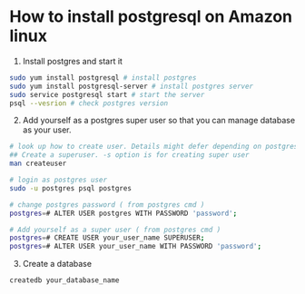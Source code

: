 # How to install postgresql on Amazon linux

1. Install postgres and start it
  ```sh
  sudo yum install postgresql # install postgres
  sudo yum install postgresql-server # install postgres server
  sudo service postgresql start # start the server
  psql --vesrion # check postgres version
  ```

2. Add yourself as a postgres super user so that you can manage database as your user.

  ```sh
  # look up how to create user. Details might defer depending on postgres version, so it is a good idea to check man page.
  ## Create a superuser. -s option is for creating super user
  man createuser

  # login as postgres user
  sudo -u postgres psql postgres

  # change postgres password ( from postgres cmd )
  postgres=# ALTER USER postgres WITH PASSWORD 'password';

  # Add yourself as a super user ( from postgres cmd )
  postgres=# CREATE USER your_user_name SUPERUSER;
  postgres=# ALTER USER your_user_name WITH PASSWORD 'password';
  ```

3. Create a database

  ```sh
  createdb your_database_name
  ```
